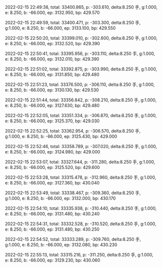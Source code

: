 2022-02-15 22:49:38, total: 33400.865, p: -303.610, delta:8.250 手, g:1.000, e: 8.250, b: -66.000, ep: 3132.950, bp: 429.570

2022-02-15 22:49:59, total: 33400.471, p: -303.300, delta:8.250 手, g:1.000, e: 8.250, b: -66.000, ep: 3133.100, bp: 429.550

2022-02-15 22:50:20, total: 33399.010, p: -302.600, delta:8.250 手, g:1.000, e: 8.250, b: -66.000, ep: 3132.520, bp: 429.390

2022-02-15 22:50:41, total: 33395.956, p: -303.110, delta:8.250 手, g:1.000, e: 8.250, b: -66.000, ep: 3132.010, bp: 429.390

2022-02-15 22:51:02, total: 33392.875, p: -303.990, delta:8.250 手, g:1.000, e: 8.250, b: -66.000, ep: 3131.850, bp: 429.480

2022-02-15 22:51:23, total: 33376.500, p: -306.110, delta:8.250 手, g:1.000, e: 8.250, b: -66.000, ep: 3130.130, bp: 429.530

2022-02-15 22:51:44, total: 33356.842, p: -308.210, delta:8.250 手, g:1.000, e: 8.250, b: -66.000, ep: 3127.630, bp: 429.480

2022-02-15 22:52:05, total: 33351.334, p: -306.870, delta:8.250 手, g:1.000, e: 8.250, b: -66.000, ep: 3125.370, bp: 429.030

2022-02-15 22:52:25, total: 33362.954, p: -306.570, delta:8.250 手, g:1.000, e: 8.250, b: -66.000, ep: 3125.430, bp: 429.000

2022-02-15 22:52:46, total: 33358.789, p: -307.020, delta:8.250 手, g:1.000, e: 8.250, b: -66.000, ep: 3124.980, bp: 429.000

2022-02-15 22:53:07, total: 33327.644, p: -311.280, delta:8.250 手, g:1.000, e: 8.250, b: -66.000, ep: 3125.520, bp: 429.600

2022-02-15 22:53:28, total: 33315.478, p: -312.960, delta:8.250 手, g:1.000, e: 8.250, b: -66.000, ep: 3127.360, bp: 430.040

2022-02-15 22:53:49, total: 33338.467, p: -309.360, delta:8.250 手, g:1.000, e: 8.250, b: -66.000, ep: 3132.000, bp: 430.170

2022-02-15 22:54:10, total: 33335.938, p: -310.440, delta:8.250 手, g:1.000, e: 8.250, b: -66.000, ep: 3131.480, bp: 430.240

2022-02-15 22:54:31, total: 33332.528, p: -310.520, delta:8.250 手, g:1.000, e: 8.250, b: -66.000, ep: 3131.480, bp: 430.250

2022-02-15 22:54:52, total: 33333.289, p: -309.760, delta:8.250 手, g:1.000, e: 8.250, b: -66.000, ep: 3132.080, bp: 430.230

2022-02-15 22:55:13, total: 33315.216, p: -311.250, delta:8.250 手, g:1.000, e: 8.250, b: -66.000, ep: 3129.230, bp: 430.060